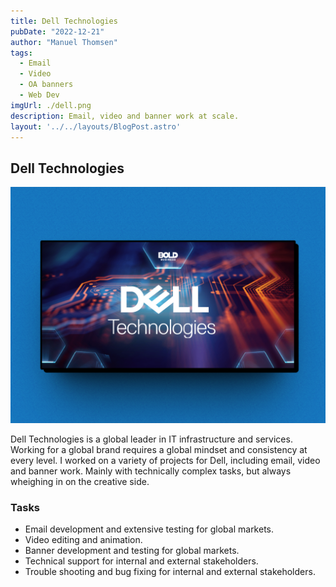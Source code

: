 ```yaml
---
title: Dell Technologies
pubDate: "2022-12-21"
author: "Manuel Thomsen"
tags:
  - Email
  - Video
  - OA banners
  - Web Dev
imgUrl: ./dell.png
description: Email, video and banner work at scale. 
layout: '../../layouts/BlogPost.astro'
---
```


## Dell Technologies

![Dell](./dell.png)

Dell Technologies is a global leader in IT infrastructure and services. Working for a global brand requires a global mindset and consistency at every level. I worked on a variety of projects for Dell, including email, video and banner work. Mainly with technically complex tasks, but always wheighing in on the creative side.

### Tasks

- Email development and extensive testing for global markets.
- Video editing and animation.
- Banner development and testing for global markets.
- Technical support for internal and external stakeholders.
- Trouble shooting and bug fixing for internal and external stakeholders.
